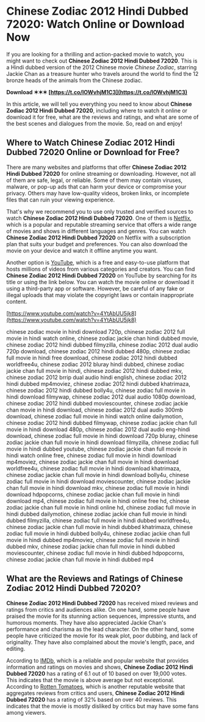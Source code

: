 
 
# Chinese Zodiac 2012 Hindi Dubbed 72020: Watch Online or Download Now
 
If you are looking for a thrilling and action-packed movie to watch, you might want to check out **Chinese Zodiac 2012 Hindi Dubbed 72020**. This is a Hindi dubbed version of the 2012 Chinese movie *Chinese Zodiac*, starring Jackie Chan as a treasure hunter who travels around the world to find the 12 bronze heads of the animals from the Chinese zodiac.
 
**Download ✶✶✶ [https://t.co/lOWvhjM1C3](https://t.co/lOWvhjM1C3)**


 
In this article, we will tell you everything you need to know about **Chinese Zodiac 2012 Hindi Dubbed 72020**, including where to watch it online or download it for free, what are the reviews and ratings, and what are some of the best scenes and dialogues from the movie. So, read on and enjoy!
 
## Where to Watch Chinese Zodiac 2012 Hindi Dubbed 72020 Online or Download for Free?
 
There are many websites and platforms that offer **Chinese Zodiac 2012 Hindi Dubbed 72020** for online streaming or downloading. However, not all of them are safe, legal, or reliable. Some of them may contain viruses, malware, or pop-up ads that can harm your device or compromise your privacy. Others may have low-quality videos, broken links, or incomplete files that can ruin your viewing experience.
 
That's why we recommend you to use only trusted and verified sources to watch **Chinese Zodiac 2012 Hindi Dubbed 72020**. One of them is [Netflix](https://www.netflix.com/), which is a popular and reputable streaming service that offers a wide range of movies and shows in different languages and genres. You can watch **Chinese Zodiac 2012 Hindi Dubbed 72020** on Netflix with a subscription plan that suits your budget and preferences. You can also download the movie on your device and watch it offline anytime you want.
 
Another option is [YouTube](https://www.youtube.com/), which is a free and easy-to-use platform that hosts millions of videos from various categories and creators. You can find **Chinese Zodiac 2012 Hindi Dubbed 72020** on YouTube by searching for its title or using the link below. You can watch the movie online or download it using a third-party app or software. However, be careful of any fake or illegal uploads that may violate the copyright laws or contain inappropriate content.
 
[https://www.youtube.com/watch?v=4YtAbUU5jk8](https://www.youtube.com/watch?v=4YtAbUU5jk8)
 
chinese zodiac movie in hindi download 720p,  chinese zodiac 2012 full movie in hindi watch online,  chinese zodiac jackie chan hindi dubbed movie,  chinese zodiac 2012 hindi dubbed filmyzilla,  chinese zodiac 2012 dual audio 720p download,  chinese zodiac 2012 hindi dubbed 480p,  chinese zodiac full movie in hindi free download,  chinese zodiac 2012 hindi dubbed worldfree4u,  chinese zodiac 2012 bluray hindi dubbed,  chinese zodiac jackie chan full movie in hindi,  chinese zodiac 2012 hindi dubbed mkv,  chinese zodiac 2012 brrip dual audio hindi english,  chinese zodiac 2012 hindi dubbed mp4moviez,  chinese zodiac 2012 hindi dubbed khatrimaza,  chinese zodiac 2012 hindi dubbed bolly4u,  chinese zodiac full movie in hindi download filmywap,  chinese zodiac 2012 dual audio 1080p download,  chinese zodiac 2012 hindi dubbed moviescounter,  chinese zodiac jackie chan movie in hindi download,  chinese zodiac 2012 dual audio 300mb download,  chinese zodiac full movie in hindi watch online dailymotion,  chinese zodiac 2012 hindi dubbed filmywap,  chinese zodiac jackie chan full movie in hindi download 480p,  chinese zodiac 2012 dual audio eng-hindi download,  chinese zodiac full movie in hindi download 720p bluray,  chinese zodiac jackie chan full movie in hindi download filmyzilla,  chinese zodiac full movie in hindi dubbed youtube,  chinese zodiac jackie chan full movie in hindi watch online free,  chinese zodiac full movie in hindi download mp4moviez,  chinese zodiac jackie chan full movie in hindi download worldfree4u,  chinese zodiac full movie in hindi download khatrimaza,  chinese zodiac jackie chan full movie in hindi download bolly4u,  chinese zodiac full movie in hindi download moviescounter,  chinese zodiac jackie chan full movie in hindi download mkv,  chinese zodiac full movie in hindi download hdpopcorns,  chinese zodiac jackie chan full movie in hindi download mp4,  chinese zodiac full movie in hindi online free hd,  chinese zodiac jackie chan full movie in hindi online hd,  chinese zodiac full movie in hindi dubbed dailymotion,  chinese zodiac jackie chan full movie in hindi dubbed filmyzilla,  chinese zodiac full movie in hindi dubbed worldfree4u,  chinese zodiac jackie chan full movie in hindi dubbed khatrimaza,  chinese zodiac full movie in hindi dubbed bolly4u,  chinese zodiac jackie chan full movie in hindi dubbed mp4moviez,  chinese zodiac full movie in hindi dubbed mkv,  chinese zodiac jackie chan full movie in hindi dubbed moviescounter,  chinese zodiac full movie in hindi dubbed hdpopcorns,  chinese zodiac jackie chan full movie in hindi dubbed mp4
 
## What are the Reviews and Ratings of Chinese Zodiac 2012 Hindi Dubbed 72020?
 
**Chinese Zodiac 2012 Hindi Dubbed 72020** has received mixed reviews and ratings from critics and audiences alike. On one hand, some people have praised the movie for its stunning action sequences, impressive stunts, and humorous moments. They have also appreciated Jackie Chan's performance and charisma as the lead character. On the other hand, some people have criticized the movie for its weak plot, poor dubbing, and lack of originality. They have also complained about the movie's length, pace, and editing.
 
According to [IMDb](https://www.imdb.com/), which is a reliable and popular website that provides information and ratings on movies and shows, **Chinese Zodiac 2012 Hindi Dubbed 72020** has a rating of 6.1 out of 10 based on over 19,000 votes. This indicates that the movie is above average but not exceptional. According to [Rotten Tomatoes](https://www.rottentomatoes.com/), which is another reputable website that aggregates reviews from critics and users, **Chinese Zodiac 2012 Hindi Dubbed 72020** has a rating of 32% based on over 40 reviews. This indicates that the movie is mostly disliked by critics but may have some fans among viewers.
 <h2 8cf37b1e13
 
